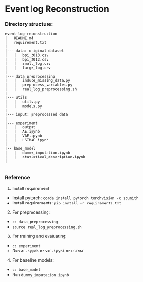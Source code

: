 # Event log Reconstruction

### Directory structure:

```
event-log-reconstruction
│   README.md
│   requirement.txt
|
|--- data: original dataset
│   │   bpi_2013.csv
|   |   bpi_2012.csv
|   |   small_log.csv
|   |   large_log.csv
|
|--- data_preprocessing
|   |   induce_missing_data.py
|   │   preprocess_variables.py
|   |   real_log_preprocessing.sh
|
|--- utils
|   |   utils.py
|   |   models.py
|
|--- input: preprocessed data
|
|--- experiment
|   |   output
|   |   AE.ipynb
|   |   VAE.ipynb
|   |   LSTMAE.ipynb
|
|-- base_model
|   |   dummy_imputation.ipynb
|   |   statistical_description.ipynb
|


```
### Reference


1. Install requirement

- Install pytorch: ```conda install pytorch torchvision -c soumith```
- Install requirements: ```pip install -r requirements.txt```

2. For preprocessing: 
- ```cd data_preprocessing```
- ```source real_log_preprocessing.sh```

3. For training and evaluating: 
- ```cd experiment```
- Run ```AE.ipynb``` or ```VAE.ipynb``` or ```LSTMAE```

4. For baseline models:
- ```cd base_model```
- Run ```dummy_imputation.ipynb```

